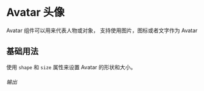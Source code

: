 # Avatar 头像

Avatar 组件可以用来代表人物或对象， 支持使用图片，图标或者文字作为 Avatar

## 基础用法

使用 `shape` 和 `size` 属性来设置 Avatar 的形状和大小。

###### 输出

<demo src="./avatar.vue"></demo>

